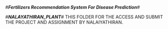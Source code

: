 #***Fertilizers Recommendation System For Disease Prediction***#

#***NALAYATHIRAN_PLANT***#
THIS FOLDER FOR THE ACCESS AND SUBMIT THE PROJECT AND ASSIGNMENT BY NALAIYATHIRAN.
